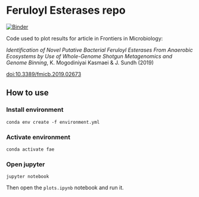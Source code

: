 # Feruloyl Esterases repo

[![Binder](https://mybinder.org/badge_logo.svg)](https://mybinder.org/v2/gh/johnne/fae/HEAD?filepath=plots.ipynb)

Code used to plot results for article in Frontiers in Microbiology:

*Identification of Novel Putative Bacterial Feruloyl Esterases From 
Anaerobic Ecosystems by Use of Whole-Genome Shotgun Metagenomics 
and Genome Binning*, K. Mogodiniyai Kasmaei & J. Sundh (2019)

[doi:10.3389/fmicb.2019.02673](https://doi.org/10.3389/fmicb.2019.02673)

## How to use
### Install environment

```
conda env create -f environment.yml
```

### Activate environment

```
conda activate fae
```

### Open jupyter

```
jupyter notebook
```

Then open the `plots.ipynb` notebook and run it.
